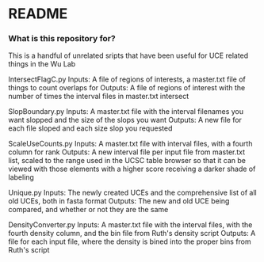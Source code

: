 # README #

### What is this repository for? ###

This is a handful of unrelated sripts that have been useful for UCE related things in the Wu Lab

IntersectFlagC.py 
Inputs: A file of regions of interests, a master.txt file of things to count overlaps for
Outputs: A file of regions of interest with the number of times the interval files in master.txt intersect

SlopBoundary.py
Inputs: A master.txt file with the interval filenames you want slopped and the size of the slops you want
Outputs: A new file for each file sloped and each size slop you requested

ScaleUseCounts.py
Inputs: A master.txt file with interval files, with a fourth column for rank
Outputs: A new interval file per input file from master.txt list, scaled to the range used in the UCSC table browser so that it can be viewed with those elements with a higher score receiving a darker shade of labeling

Unique.py
Inputs: The newly created UCEs and the comprehensive list of all old UCEs, both in fasta format
Outputs: The new and old UCE being compared, and whether or not they are the same

DensityConverter.py
Inputs: A master.txt file with the interval files, with the fourth density column, and the bin file from Ruth's density script
Outputs: A file for each input file, where the density is bined into the proper bins from Ruth's script

###

